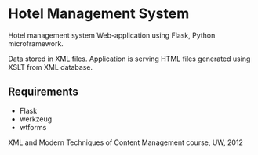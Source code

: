 Hotel Management System
=======================

Hotel management system Web-application using Flask, Python microframework.

Data stored in XML files. Application is serving HTML files generated using XSLT from XML database. 

## Requirements
  - Flask
  - werkzeug
  - wtforms

XML and Modern Techniques of Content Management course, UW, 2012